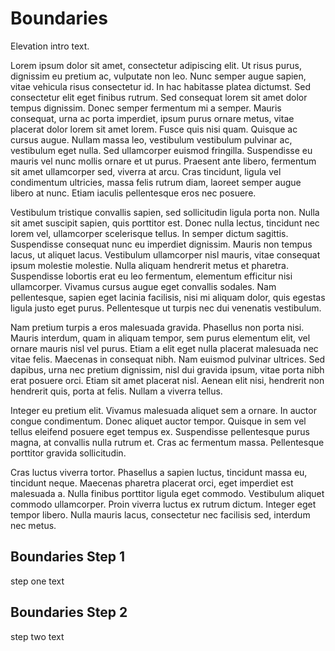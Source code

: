 # Boundaries

Elevation intro text.

Lorem ipsum dolor sit amet, consectetur adipiscing elit. Ut risus purus, dignissim eu pretium ac, 
vulputate non leo. Nunc semper augue sapien, vitae vehicula risus consectetur id. In hac habitasse 
platea dictumst. Sed consectetur elit eget finibus rutrum. Sed consequat lorem sit amet dolor tempus 
dignissim. Donec semper fermentum mi a semper. Mauris consequat, urna ac porta imperdiet, ipsum purus 
ornare metus, vitae placerat dolor lorem sit amet lorem. Fusce quis nisi quam. Quisque ac cursus augue. 
Nullam massa leo, vestibulum vestibulum pulvinar ac, vestibulum eget nulla. Sed ullamcorper euismod 
fringilla. Suspendisse eu mauris vel nunc mollis ornare et ut purus. Praesent ante libero, fermentum 
sit amet ullamcorper sed, viverra at arcu. Cras tincidunt, ligula vel condimentum ultricies, massa 
felis rutrum diam, laoreet semper augue libero at nunc. Etiam iaculis pellentesque eros nec posuere.

Vestibulum tristique convallis sapien, sed sollicitudin ligula porta non. Nulla sit amet suscipit sapien, quis porttitor est. Donec nulla lectus, tincidunt nec lorem vel, ullamcorper scelerisque tellus. In semper dictum sagittis. Suspendisse consequat nunc eu imperdiet dignissim. Mauris non tempus lacus, ut aliquet lacus. Vestibulum ullamcorper nisl mauris, vitae consequat ipsum molestie molestie. Nulla aliquam hendrerit metus et pharetra. Suspendisse lobortis erat eu leo fermentum, elementum efficitur nisi ullamcorper. Vivamus cursus augue eget convallis sodales. Nam pellentesque, sapien eget lacinia facilisis, nisi mi aliquam dolor, quis egestas ligula justo eget purus. Pellentesque ut turpis nec dui venenatis vestibulum.

Nam pretium turpis a eros malesuada gravida. Phasellus non porta nisi. Mauris interdum, quam in aliquam tempor, sem purus elementum elit, vel ornare mauris nisl vel purus. Etiam a elit eget nulla placerat malesuada nec vitae felis. Maecenas in consequat nibh. Nam euismod pulvinar ultrices. Sed dapibus, urna nec pretium dignissim, nisl dui gravida ipsum, vitae porta nibh erat posuere orci. Etiam sit amet placerat nisl. Aenean elit nisi, hendrerit non hendrerit quis, porta at felis. Nullam a viverra tellus.

Integer eu pretium elit. Vivamus malesuada aliquet sem a ornare. In auctor congue condimentum. Donec aliquet auctor tempor. Quisque in sem vel tellus eleifend posuere eget tempus ex. Suspendisse pellentesque purus magna, at convallis nulla rutrum et. Cras ac fermentum massa. Pellentesque porttitor gravida sollicitudin.

Cras luctus viverra tortor. Phasellus a sapien luctus, tincidunt massa eu, tincidunt neque. Maecenas pharetra placerat orci, eget imperdiet est malesuada a. Nulla finibus porttitor ligula eget commodo. Vestibulum aliquet commodo ullamcorper. Proin viverra luctus ex rutrum dictum. Integer eget tempor libero. Nulla mauris lacus, consectetur nec facilisis sed, interdum nec metus.

## Boundaries Step 1

step one text

## Boundaries Step 2

step two text